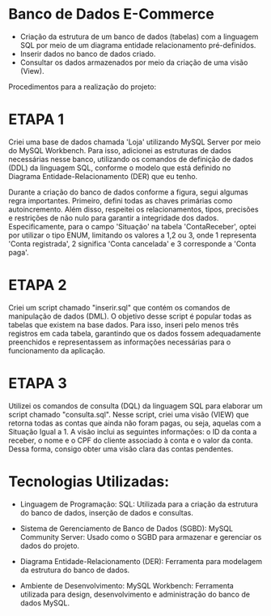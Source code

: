 # Banco de Dados E-Commerce

- Criação da estrutura de um banco de dados (tabelas) com a linguagem SQL por meio de um diagrama entidade relacionamento pré-definidos.
- Inserir dados no banco de dados criado.
- Consultar os dados armazenados por meio da criação de uma visão (View).


Procedimentos para a realização do projeto:
# ETAPA 1
Criei uma base de dados chamada 'Loja' utilizando MySQL Server por meio do MySQL Workbench. Para isso, adicionei as estruturas de dados necessárias nesse banco, utilizando os comandos de definição de dados (DDL) da linguagem SQL, conforme o modelo que está definido no Diagrama Entidade-Relacionamento (DER) que eu tenho.

Durante a criação do banco de dados conforme a figura, segui algumas regra importantes. Primeiro, defini todas as chaves primárias como autoincremento. Além disso, respeitei os relacionamentos, tipos, precisões e restrições de não nulo para garantir a integridade dos dados. Especificamente, para o campo 'Situação' na tabela 'ContaReceber', optei por utilizar o tipo ENUM, limitando os valores a 1,2 ou 3, onde 1 representa 'Conta registrada', 2 significa 'Conta cancelada' e 3 corresponde a 'Conta paga'.

# ETAPA 2
Criei um script chamado "inserir.sql" que contém os comandos de manipulação de dados (DML). O objetivo desse script é popular todas as tabelas que existem na base dados. Para isso, inseri pelo menos três registros em cada tabela, garantindo que os dados fossem adequadamente preenchidos e representassem as informações necessárias para o funcionamento da aplicação.

# ETAPA 3
Utilizei os comandos de consulta (DQL) da linguagem SQL para elaborar um script chamado "consulta.sql". Nesse script, criei uma visão (VIEW) que retorna todas as contas que ainda não foram pagas, ou seja, aquelas com a Situação Igual a 1. A visão inclui as seguintes informações: o ID da conta a receber, o nome e o CPF do cliente associado à conta e o valor da conta. Dessa forma, consigo obter uma visão clara das contas pendentes.

# Tecnologias Utilizadas:

- Linguagem de Programação: SQL: Utilizada para a criação da estrutura do banco de dados, inserção de dados e consultas.

- Sistema de Gerenciamento de Banco de Dados (SGBD): MySQL Community Server: Usado como o SGBD para armazenar e gerenciar os dados do projeto.

- Diagrama Entidade-Relacionamento (DER): Ferramenta para modelagem da estrutura do banco de dados.

- Ambiente de Desenvolvimento: MySQL Workbench: Ferramenta utilizada para design, desenvolvimento e administração do banco de dados MySQL.
